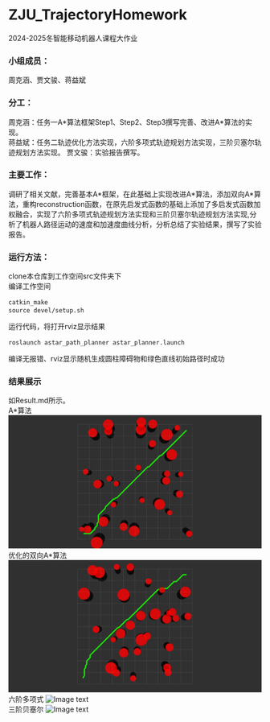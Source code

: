 # ZJU_TrajectoryHomework
2024-2025冬智能移动机器人课程大作业
### 小组成员：
周克涵、贾文骏、蒋益斌  
### 分工：
周克涵：任务一A\*算法框架Step1、Step2、Step3撰写完善、改进A\*算法的实现。  
蒋益斌：任务二轨迹优化方法实现，六阶多项式轨迹规划方法实现，三阶贝塞尔轨迹规划方法实现。
贾文骏：实验报告撰写。
### 主要工作：
调研了相关文献，完善基本A*框架，在此基础上实现改进A\*算法，添加双向A\*算法，重构reconstruction函数，在原先启发式函数的基础上添加了多启发式函数加权融合，实现了六阶多项式轨迹规划方法实现和三阶贝塞尔轨迹规划方法实现,分析了机器人路径运动的速度和加速度曲线分析，分析总结了实验结果，撰写了实验报告。  
### 运行方法：
clone本仓库到工作空间src文件夹下  
编译工作空间
```
catkin_make
source devel/setup.sh
```
运行代码，将打开rviz显示结果
```
roslaunch astar_path_planner astar_planner.launch
```
编译无报错、rviz显示随机生成圆柱障碍物和绿色直线初始路径时成功
### 结果展示
如Result.md所示。  
A\*算法  
![Image text](https://github.com/Khansakura/ZJU_TrajectoryHomework/blob/main/png/Astar.jpg)  
优化的双向A\*算法  
![Image text](https://github.com/Khansakura/ZJU_TrajectoryHomework/blob/main/png/ImprovedAstar.jpg)  
六阶多项式
![Image text](https://github.com/Khansakura/ZJU_TrajectoryHomework/blob/main/png/1.jpg)  
三阶贝塞尔
![Image text](https://github.com/Khansakura/ZJU_TrajectoryHomework/blob/main/png/2.jpg)  
